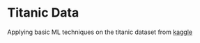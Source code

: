 # Titanic Data

Applying basic ML techniques on the titanic dataset from [kaggle](https://www.kaggle.com/c/titanic)